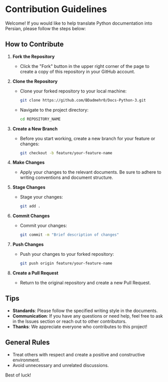 # Contribution Guidelines

Welcome! If you would like to help translate Python documentation into Persian, please follow the steps below:

## How to Contribute

1. **Fork the Repository**

   - Click the "Fork" button in the upper right corner of the page to create a copy of this repository in your GitHub account.

1. **Clone the Repository**

   - Clone your forked repository to your local machine:
     ```bash
     git clone https://github.com/BDadmehr0/Docs-Python-3.git
     ```
   - Navigate to the project directory:
     ```bash
     cd REPOSITORY_NAME
     ```

1. **Create a New Branch**

   - Before you start working, create a new branch for your feature or changes:
     ```bash
     git checkout -b feature/your-feature-name
     ```

1. **Make Changes**

   - Apply your changes to the relevant documents. Be sure to adhere to writing conventions and document structure.

1. **Stage Changes**

   - Stage your changes:
     ```bash
     git add .
     ```

1. **Commit Changes**

   - Commit your changes:
     ```bash
     git commit -m "Brief description of changes"
     ```

1. **Push Changes**

   - Push your changes to your forked repository:
     ```bash
     git push origin feature/your-feature-name
     ```

1. **Create a Pull Request**

   - Return to the original repository and create a new Pull Request.

## Tips

- **Standards**: Please follow the specified writing style in the documents.
- **Communication**: If you have any questions or need help, feel free to ask in the Issues section or reach out to other contributors.
- **Thanks**: We appreciate everyone who contributes to this project!

## General Rules

- Treat others with respect and create a positive and constructive environment.
- Avoid unnecessary and unrelated discussions.

Best of luck!
